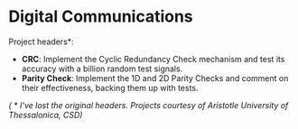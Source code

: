 # Digital Communications

Project headers\*:

* **CRC**: Implement the Cyclic Redundancy Check mechanism and test its accuracy with a billion random test signals.
* **Parity Check**: Implement the 1D and 2D Parity Checks and comment on their effectiveness, backing them up with tests.

*( \* I've lost the original headers. Projects courtesy of Aristotle University of Thessalonica, CSD)*
